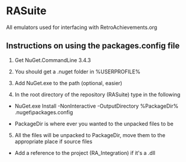 RASuite
=======

All emulators used for interfacing with RetroAchievements.org


Instructions on using the packages.config file
----------------------------------------------

1) Get NuGet.CommandLine 3.4.3

2) You should get a .nuget folder in %USERPROFILE%

3) Add NuGet.exe to the path (optional, easier)

4) In the root directory of the repository (RASuite) type in the following

- NuGet.exe Install -NonInteractive -OutputDirectory %PackageDir% .nuget\packages.config

- PackageDir is where ever you wanted to the unpacked files to be

5) All the files will be unpacked to PackageDir, move them to the appropriate place if source files

- Add a reference to the project (RA_Integration) if it's a .dll
